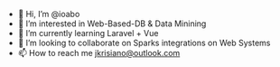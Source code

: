 - 👋 Hi, I’m @ioabo
- 👀 I’m interested in Web-Based-DB & Data Minining
- 🌱 I’m currently learning Laravel + Vue
- 💞️ I’m looking to collaborate on Sparks integrations on Web Systems
- 📫 How to reach me jkrisiano@outlook.com

<!---
ioabo/ioabo is a ✨ special ✨ repository because its `README.md` (this file) appears on your GitHub profile.
You can click the Preview link to take a look at your changes.
--->

